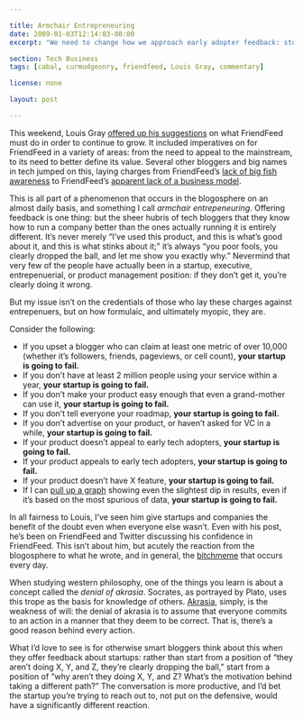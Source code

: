 ```yaml
---

title: Armchair Entrepreneuring
date: 2009-01-03T12:14:03-08:00
excerpt: "We need to change how we approach early adopter feedback: stop thinking about “they clearly messed up, those idiots” and start thinking about “why did they do it this way?”"

section: Tech Business
tags: [cabal, curmudgeonry, friendfeed, Louis Gray, commentary]

license: none

layout: post

---
```


This weekend, Louis Gray [offered up his suggestions][1] on what FriendFeed must do in order to continue to grow. It included imperatives on for FriendFeed in a variety of areas: from the need to appeal to the mainstream, to its need to better define its value. Several other bloggers and big names in tech jumped on this, laying charges from FriendFeed’s [lack of big fish awareness][2] to FriendFeed’s [apparent lack of a business model][3].

This is all part of a phenomenon that occurs in the blogosphere on an almost daily basis, and something I call *armchair entrepeneuring*. Offering feedback is one thing: but the sheer hubris of tech bloggers that they know how to run a company better than the ones actually running it is entirely different. It’s never merely “I’ve used this product, and this is what’s good about it, and this is what stinks about it;” it’s always “you poor fools, you clearly dropped the ball, and let me show you exactly why.” Nevermind that very few of the people have actually been in a startup, executive, entrepenuerial, or product management position: if they don’t get it, you’re clearly doing it wrong.

But my issue isn’t on the credentials of those who lay these charges against entrepenuers, but on how formulaic, and ultimately myopic, they are.

Consider the following:

* If you upset a blogger who can claim at least one metric of over 10,000 (whether it’s followers, friends, pageviews, or cell count), **your startup is going to fail.**
* If you don’t have at least 2 million people using your service within a year, **your startup is going to fail.**
* If you don’t make your product easy enough that even a grand-mother can use it, **your startup is going to fail.**
* If you don’t tell everyone your roadmap, **your startup is going to fail.**
* If you don’t advertise on your product, or haven’t asked for VC in a while, **your startup is going to fail.**
* If your product doesn’t appeal to early tech adopters, **your startup is going to fail.**
* If your product appeals to early tech adopters, **your startup is going to fail.**
* If your product doesn’t have X feature, **your startup is going to fail.**
* If I can [pull up a graph][4] showing even the slightest dip in results, even if it’s based on the most spurious of data, **your startup is going to fail.**

In all fairness to Louis, I’ve seen him give startups and companies the benefit of the doubt even when everyone else wasn’t. Even with his post, he’s been on FriendFeed and Twitter discussing his confidence in FriendFeed. This isn’t about him, but acutely the reaction from the blogosphere to what he wrote, and in general, the [bitchmeme][5] that occurs every day.

When studying western philosophy, one of the things you learn is about a concept called the *denial of akrasia*. Socrates, as portrayed by Plato, uses this trope as the basis for knowledge of others. [Akrasia][6], simply, is the weakness of will: the denial of akrasia is to assume that everyone commits to an action in a manner that they deem to be correct. That is, there’s a good reason behind every action.

What I’d love to see is for otherwise smart bloggers think about this when they offer feedback about startups: rather than start from a position of “they aren’t doing X, Y, and Z, they’re clearly dropping the ball,” start from a position of “why aren’t they doing X, Y, and Z? What’s the motivation behind taking a different path?” The conversation is more productive, and I’d bet the startup you’re trying to reach out to, not put on the defensive, would have a significantly different reaction.

[1]: http://www.louisgray.com/live/2009/01/what-friendfeed-needs-to-do-to-grow-and.html "What FriendFeed Needs to Do To Grow and Keep New Users"
[2]: http://www.sarahlacy.com/sarahlacy/2009/01/louis-gray-nail.html "Louis Gray Nails the FriendFeed Dilemma"
[3]: http://stoweboyd.com/post/827971754/bottom-feeding-off-friendfeed "Bottom feeding off FriendFeed"
[4]: http://compete.com/ "Compete, notorious for inaccurate traffic graphs"
[5]: http://scripting.com/stories/2008/04/12/myTwoCentsOnThisWeeksBitch.html#p1 "Dave Winer’s definition of “bitchmeme”"
[6]: http://en.wikipedia.org/wiki/Akrasia "Wikipedia article on ”akrasia”"
